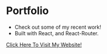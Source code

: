 # Portfolio

- Check out some of my recent work!
- Built with React, and React-Router.

[Click Here To Visit My Website!](https://benjaminhayek.herokuapp.com)
